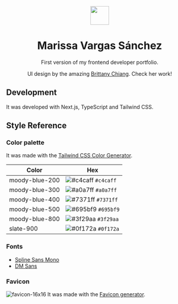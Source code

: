 <div align="center">
  <img src="https://raw.githubusercontent.com/thatmare/my-portfolio/portfolio/src/app/favicon.ico" width="50" height="50"/>
  <h1>Marissa Vargas Sánchez</h1>
  <p>First version of my frontend developer portfolio.</p>
  <p>UI design by the amazing <a href="https://brittanychiang.com/" target="_blank">Brittany Chiang</a>. Check her work!</p>
</div>

## Development
It was developed with Next.js, TypeScript and Tailwind CSS. 

## Style Reference

### Color palette
It was made with the [Tailwind CSS Color Generator](https://uicolors.app/create). 

| Color          | Hex                                                                |
| -------------- | ------------------------------------------------------------------ |
| moody-blue-200 | ![#c4caff](https://via.placeholder.com/10/c4caff?text=+) `#c4caff` |
| moody-blue-300 | ![#a0a7ff](https://via.placeholder.com/10/a0a7ff?text=+) `#a0a7ff` |
| moody-blue-400 | ![#7371ff](https://via.placeholder.com/10/7371ff?text=+) `#7371ff` |
| moody-blue-500 | ![#695bf9](https://via.placeholder.com/10/695bf9?text=+) `#695bf9` |
| moody-blue-800 | ![#3f29aa](https://via.placeholder.com/10/3f29aa?text=+) `#3f29aa` |
| slate-900      | ![#0f172a](https://via.placeholder.com/10/0f172a?text=+) `#0f172a` |

### Fonts
- [Spline Sans Mono](https://fonts.google.com/specimen/Spline+Sans+Mono)
- [DM Sans](https://fonts.google.com/specimen/DM+Sans)

### Favicon
![favicon-16x16](https://github.com/thatmare/my-portfolio/assets/113146161/bb4948e3-5f97-4fcd-827c-da676f34239f)  It was made with the [Favicon generator](https://favicon.io/favicon-generator/). 
